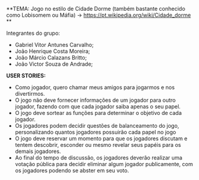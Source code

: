 **TEMA: Jogo no estilo de Cidade Dorme (também bastante conhecido como Lobisomem ou Máfia) -> https://pt.wikipedia.org/wiki/Cidade_dorme ** 

Integrantes do grupo:  
- Gabriel Vitor Antunes Carvalho;  
- João Henrique Costa Moreira;  
- João Márcio Calazans Britto;  
- João Victor Souza de Andrade;  

**USER STORIES:**
-  Como jogador, quero chamar meus amigos para jogarmos e nos divertirmos.  
-  O jogo não deve fornecer informações de um jogador para outro jogador, fazendo com que cada jogador saiba apenas o seu papel.  
-  O jogo deve sortear as funções para determinar o objetivo de cada jogador.  
-  Os jogadores podem decidir questões de balanceamento do jogo, personalizando quantos jogadores possuirão cada papel no jogo
-  O jogo deve reservar um momento para que os jogadores discutam e tentem descobrir, esconder ou mesmo revelar seus papéis para os demais jogadores.  
-  Ao final do tempo de discussão, os jogadores deverão realizar uma votação pública para decidir eliminar algum jogador publicamente, com os jogadores podendo se abster em seu voto.  
